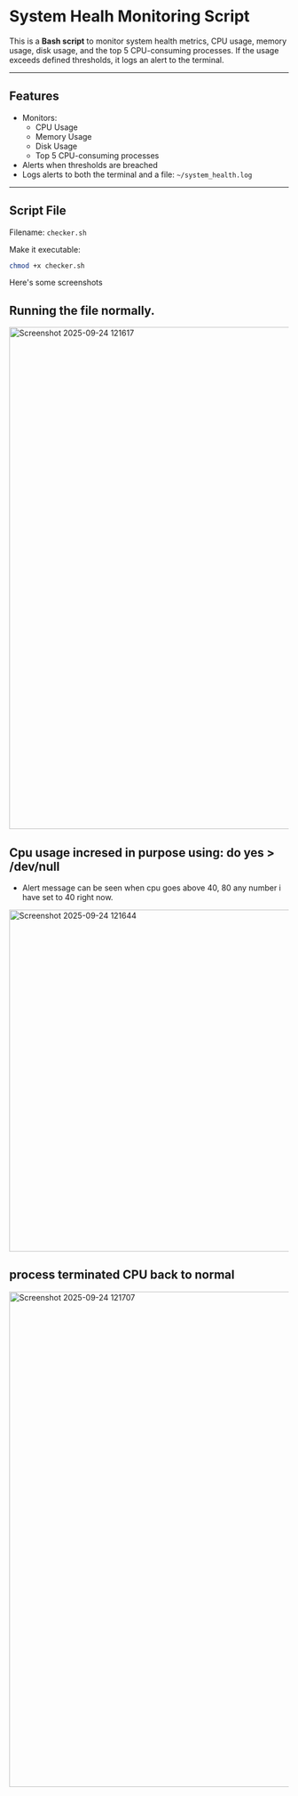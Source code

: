 # System Healh Monitoring Script

This is a **Bash script** to monitor system health metrics, CPU usage, memory usage, disk usage, and the top 5 CPU-consuming processes. If the usage exceeds defined thresholds, it logs an alert to the terminal.

---

## Features

- Monitors:
  - CPU Usage
  - Memory Usage
  - Disk Usage
  - Top 5 CPU-consuming processes
- Alerts when thresholds are breached
- Logs alerts to both the terminal and a file: `~/system_health.log`

---

## Script File

Filename: `checker.sh`

Make it executable:

```bash
chmod +x checker.sh
```

Here's some screenshots

## Running the file normally.
<img width="1197" height="903" alt="Screenshot 2025-09-24 121617" src="https://github.com/user-attachments/assets/38a18f5a-c46a-4739-a7e9-14ad165d872b" />

## Cpu usage incresed in purpose using: do yes > /dev/null

- Alert message can be seen when cpu goes above 40, 80 any number i have set to 40 right now. 
<img width="1115" height="615" alt="Screenshot 2025-09-24 121644" src="https://github.com/user-attachments/assets/907ebd17-de52-4681-9cfa-c72d4e3e8a1c" />

## process terminated CPU back to normal

<img width="1233" height="891" alt="Screenshot 2025-09-24 121707" src="https://github.com/user-attachments/assets/ae295e6b-a842-4271-933e-dfc4fc458445" />



